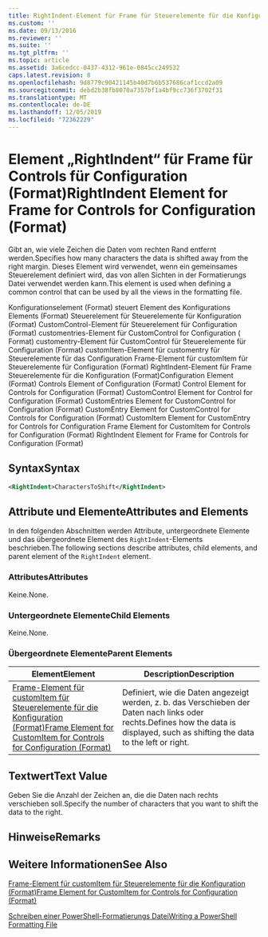 ```yaml
---
title: RightIndent-Element für Frame für Steuerelemente für die Konfiguration (Format) | Microsoft-Dokumentation
ms.custom: ''
ms.date: 09/13/2016
ms.reviewer: ''
ms.suite: ''
ms.tgt_pltfrm: ''
ms.topic: article
ms.assetid: 3a6cedcc-0437-4312-961e-0845cc249532
caps.latest.revision: 8
ms.openlocfilehash: 9d8779c90421145b40d7b6b537686caf1ccd2a09
ms.sourcegitcommit: debd2b38fb8070a7357bf1a4bf9cc736f3702f31
ms.translationtype: MT
ms.contentlocale: de-DE
ms.lasthandoff: 12/05/2019
ms.locfileid: "72362229"
---
```

# <a name="rightindent-element-for-frame-for-controls-for-configuration-format"></a><span data-ttu-id="6bdb0-102">Element „RightIndent“ für Frame für Controls für Configuration (Format)</span><span class="sxs-lookup"><span data-stu-id="6bdb0-102">RightIndent Element for Frame for Controls for Configuration (Format)</span></span>

<span data-ttu-id="6bdb0-103">Gibt an, wie viele Zeichen die Daten vom rechten Rand entfernt werden.</span><span class="sxs-lookup"><span data-stu-id="6bdb0-103">Specifies how many characters the data is shifted away from the right margin.</span></span> <span data-ttu-id="6bdb0-104">Dieses Element wird verwendet, wenn ein gemeinsames Steuerelement definiert wird, das von allen Sichten in der Formatierungs Datei verwendet werden kann.</span><span class="sxs-lookup"><span data-stu-id="6bdb0-104">This element is used when defining a common control that can be used by all the views in the formatting file.</span></span>

<span data-ttu-id="6bdb0-105">Konfigurationselement (Format) steuert Element des Konfigurations Elements (Format) Steuerelement für Steuerelemente für Konfiguration (Format) CustomControl-Element für Steuerelement für Configuration (Format) customentries-Element für CustomControl for Configuration ( Format) customentry-Element für CustomControl für Steuerelemente für Configuration (Format) customItem-Element für customentry für Steuerelemente für das Configuration Frame-Element für customItem für Steuerelemente für Configuration (Format) RightIndent-Element für Frame Steuerelemente für die Konfiguration (Format)</span><span class="sxs-lookup"><span data-stu-id="6bdb0-105">Configuration Element (Format) Controls Element of Configuration (Format) Control Element for Controls for Configuration (Format) CustomControl Element for Control for Configuration (Format) CustomEntries Element for CustomControl for Configuration (Format) CustomEntry Element for CustomControl for Controls for Configuration (Format) CustomItem Element for CustomEntry for Controls for Configuration Frame Element for CustomItem for Controls for Configuration (Format) RightIndent Element for Frame for Controls for Configuration (Format)</span></span>

## <a name="syntax"></a><span data-ttu-id="6bdb0-106">Syntax</span><span class="sxs-lookup"><span data-stu-id="6bdb0-106">Syntax</span></span>

```xml
<RightIndent>CharactersToShift</RightIndent>
```

## <a name="attributes-and-elements"></a><span data-ttu-id="6bdb0-107">Attribute und Elemente</span><span class="sxs-lookup"><span data-stu-id="6bdb0-107">Attributes and Elements</span></span>

<span data-ttu-id="6bdb0-108">In den folgenden Abschnitten werden Attribute, untergeordnete Elemente und das übergeordnete Element des `RightIndent`-Elements beschrieben.</span><span class="sxs-lookup"><span data-stu-id="6bdb0-108">The following sections describe attributes, child elements, and parent element of the `RightIndent` element.</span></span>

### <a name="attributes"></a><span data-ttu-id="6bdb0-109">Attributes</span><span class="sxs-lookup"><span data-stu-id="6bdb0-109">Attributes</span></span>

<span data-ttu-id="6bdb0-110">Keine.</span><span class="sxs-lookup"><span data-stu-id="6bdb0-110">None.</span></span>

### <a name="child-elements"></a><span data-ttu-id="6bdb0-111">Untergeordnete Elemente</span><span class="sxs-lookup"><span data-stu-id="6bdb0-111">Child Elements</span></span>

<span data-ttu-id="6bdb0-112">Keine.</span><span class="sxs-lookup"><span data-stu-id="6bdb0-112">None.</span></span>

### <a name="parent-elements"></a><span data-ttu-id="6bdb0-113">Übergeordnete Elemente</span><span class="sxs-lookup"><span data-stu-id="6bdb0-113">Parent Elements</span></span>

|<span data-ttu-id="6bdb0-114">Element</span><span class="sxs-lookup"><span data-stu-id="6bdb0-114">Element</span></span>|<span data-ttu-id="6bdb0-115">Description</span><span class="sxs-lookup"><span data-stu-id="6bdb0-115">Description</span></span>|
|-------------|-----------------|
|[<span data-ttu-id="6bdb0-116">Frame-Element für customItem für Steuerelemente für die Konfiguration (Format)</span><span class="sxs-lookup"><span data-stu-id="6bdb0-116">Frame Element for CustomItem for Controls for Configuration (Format)</span></span>](./frame-element-for-customitem-for-controls-for-configuration-format.md)|<span data-ttu-id="6bdb0-117">Definiert, wie die Daten angezeigt werden, z. b. das Verschieben der Daten nach links oder rechts.</span><span class="sxs-lookup"><span data-stu-id="6bdb0-117">Defines how the data is displayed, such as shifting the data to the left or right.</span></span>|

## <a name="text-value"></a><span data-ttu-id="6bdb0-118">Textwert</span><span class="sxs-lookup"><span data-stu-id="6bdb0-118">Text Value</span></span>

<span data-ttu-id="6bdb0-119">Geben Sie die Anzahl der Zeichen an, die die Daten nach rechts verschieben soll.</span><span class="sxs-lookup"><span data-stu-id="6bdb0-119">Specify the number of characters that you want to shift the data to the right.</span></span>

## <a name="remarks"></a><span data-ttu-id="6bdb0-120">Hinweise</span><span class="sxs-lookup"><span data-stu-id="6bdb0-120">Remarks</span></span>

## <a name="see-also"></a><span data-ttu-id="6bdb0-121">Weitere Informationen</span><span class="sxs-lookup"><span data-stu-id="6bdb0-121">See Also</span></span>

[<span data-ttu-id="6bdb0-122">Frame-Element für customItem für Steuerelemente für die Konfiguration (Format)</span><span class="sxs-lookup"><span data-stu-id="6bdb0-122">Frame Element for CustomItem for Controls for Configuration (Format)</span></span>](./frame-element-for-customitem-for-controls-for-configuration-format.md)

[<span data-ttu-id="6bdb0-123">Schreiben einer PowerShell-Formatierungs Datei</span><span class="sxs-lookup"><span data-stu-id="6bdb0-123">Writing a PowerShell Formatting File</span></span>](./writing-a-powershell-formatting-file.md)
